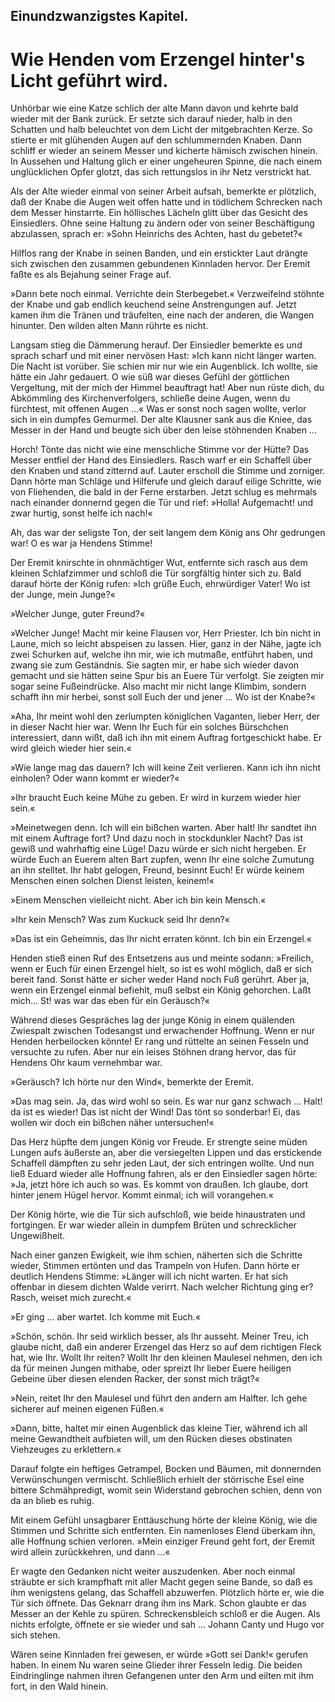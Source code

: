 
<h2>Einundzwanzigstes Kapitel.</h2>

<h1>Wie Henden vom Erzengel hinter's Licht geführt wird.</h1>

Unhörbar wie eine Katze schlich der alte Mann davon und kehrte
bald wieder mit der Bank zurück. Er setzte sich darauf nieder, halb
in den Schatten und halb beleuchtet von dem Licht der mitgebrachten
Kerze. So stierte er mit glühenden Augen auf den schlummernden
Knaben. Dann schliff er wieder an seinem Messer und kicherte
hämisch zwischen hinein. In Aussehen und Haltung glich er einer
ungeheuren Spinne, die nach einem unglücklichen Opfer glotzt, das
sich rettungslos in ihr Netz verstrickt hat.

Als der Alte wieder einmal von seiner Arbeit aufsah, bemerkte
er plötzlich, daß der Knabe die Augen weit offen hatte und in tödlichem
Schrecken nach dem Messer hinstarrte. Ein höllisches Lächeln
glitt über das Gesicht des Einsiedlers. Ohne seine Haltung zu ändern
oder von seiner Beschäftigung abzulassen, sprach er: »Sohn Heinrichs
des Achten, hast du gebetet?«

Hilflos rang der Knabe in seinen Banden, und ein erstickter Laut
drängte sich zwischen den zusammen gebundenen Kinnladen hervor.
Der Eremit faßte es als Bejahung seiner Frage auf.

»Dann bete noch einmal. Verrichte dein Sterbegebet.« Verzweifelnd
stöhnte der Knabe und gab endlich keuchend seine Anstrengungen
auf. Jetzt kamen ihm die Tränen und träufelten, eine
nach der anderen, die Wangen hinunter. Den wilden alten Mann
rührte es nicht.

Langsam stieg die Dämmerung herauf. Der Einsiedler bemerkte
es und sprach scharf und mit einer nervösen Hast: »Ich kann nicht
länger warten. Die Nacht ist vorüber. Sie schien mir nur wie ein 
Augenblick. Ich wollte, sie hätte ein Jahr gedauert. O wie süß war
dieses Gefühl der göttlichen Vergeltung, mit der mich der Himmel
beauftragt hat! Aber nun rüste dich, du Abkömmling des Kirchenverfolgers,
schließe deine Augen, wenn du fürchtest, mit offenen
Augen ...« Was er sonst noch sagen wollte, verlor sich in ein
dumpfes Gemurmel. Der alte Klausner sank aus die Kniee, das
Messer in der Hand und beugte sich über den leise stöhnenden
Knaben ...

Horch! Tönte das nicht wie eine menschliche Stimme vor der
Hütte? Das Messer entfiel der Hand des Einsiedlers. Rasch warf
er ein Schaffell über den Knaben und stand zitternd auf. Lauter
erscholl die Stimme und zorniger. Dann hörte man Schläge und
Hilferufe und gleich darauf eilige Schritte, wie von Fliehenden, die
bald in der Ferne erstarben. Jetzt schlug es mehrmals nach einander
donnernd gegen die Tür und rief: »Holla! Aufgemacht! und zwar
hurtig, sonst helfe ich nach!«

Ah, das war der seligste Ton, der seit langem dem König ans Ohr
gedrungen war! O es war ja Hendens Stimme!

Der Eremit knirschte in ohnmächtiger Wut, entfernte sich rasch
aus dem kleinen Schlafzimmer und schloß die Tür sorgfältig hinter
sich zu. Bald darauf hörte der König rufen: »Ich grüße Euch, ehrwürdiger
Vater! Wo ist der Junge, mein Junge?«

»Welcher Junge, guter Freund?«

»Welcher Junge! Macht mir keine Flausen vor, Herr Priester.
Ich bin nicht in Laune, mich so leicht abspeisen zu lassen. Hier,
ganz in der Nähe, jagte ich zwei Schurken auf, welche ihn mir, wie
ich mutmaße, entführt haben, und zwang sie zum Geständnis. Sie
sagten mir, er habe sich wieder davon gemacht und sie hätten seine
Spur bis an Euere Tür verfolgt. Sie zeigten mir sogar seine Fußeindrücke.
Also macht mir nicht lange Klimbim, sondern schafft ihn
mir herbei, sonst soll Euch der und jener ... Wo ist der Knabe?«

»Aha, Ihr meint wohl den zerlumpten königlichen Vaganten,
lieber Herr, der in dieser Nacht hier war. Wenn Ihr Euch für ein
solches Bürschchen interessiert, dann wißt, daß ich ihn mit einem
Auftrag fortgeschickt habe. Er wird gleich wieder hier sein.«

»Wie lange mag das dauern? Ich will keine Zeit verlieren.
Kann ich ihn nicht einholen? Oder wann kommt er wieder?«

»Ihr braucht Euch keine Mühe zu geben. Er wird in kurzem
wieder hier sein.«
 

»Meinetwegen denn. Ich will ein bißchen warten. Aber halt!
Ihr sandtet ihn mit einem Auftrage fort? Und dazu noch in stockdunkler
Nacht? Das ist gewiß und wahrhaftig eine Lüge! Dazu
würde er sich nicht hergeben. Er würde Euch an Euerem alten Bart
zupfen, wenn Ihr eine solche Zumutung an ihn stelltet. Ihr habt
gelogen, Freund, besinnt Euch! Er würde keinem Menschen einen
solchen Dienst leisten, keinem!«

»Einem Menschen vielleicht nicht. Aber ich bin kein Mensch.«

»Ihr kein Mensch? Was zum Kuckuck seid Ihr denn?«

»Das ist ein Geheimnis, das Ihr nicht erraten könnt. Ich bin
ein Erzengel.«

Henden stieß einen Ruf des Entsetzens aus und meinte sodann:
»Freilich, wenn er Euch für einen Erzengel hielt, so ist es wohl
möglich, daß er sich bereit fand. Sonst hätte er sicher weder Hand
noch Fuß gerührt. Aber ja, wenn ein Erzengel einmal befiehlt, muß
selbst ein König gehorchen. Laßt mich... St! was war das eben
für ein Geräusch?«

Während dieses Gespräches lag der junge König in einem
quälenden Zwiespalt zwischen Todesangst und erwachender Hoffnung.
Wenn er nur Henden herbeilocken könnte! Er rang und
rüttelte an seinen Fesseln und versuchte zu rufen. Aber nur ein
leises Stöhnen drang hervor, das für Hendens Ohr kaum vernehmbar
war.

»Geräusch? Ich hörte nur den Wind«, bemerkte der Eremit.

»Das mag sein. Ja, das wird wohl so sein. Es war nur ganz
schwach ... Halt! da ist es wieder! Das ist nicht der Wind! Das
tönt so sonderbar! Ei, das wollen wir doch ein bißchen näher untersuchen!«

Das Herz hüpfte dem jungen König vor Freude. Er strengte
seine müden Lungen aufs äußerste an, aber die versiegelten Lippen
und das erstickende Schaffell dämpften zu sehr jeden Laut, der sich
entringen wollte. Und nun ließ Eduard wieder alle Hoffnung fahren,
als er den Einsiedler sagen hörte: »Ja, jetzt höre ich auch so was.
Es kommt von draußen. Ich glaube, dort hinter jenem Hügel hervor.
Kommt einmal; ich will vorangehen.«

Der König hörte, wie die Tür sich aufschloß, wie beide hinaustraten
und fortgingen. Er war wieder allein in dumpfem Brüten
und schrecklicher Ungewißheit.

Nach einer ganzen Ewigkeit, wie ihm schien, näherten sich die 
Schritte wieder, Stimmen ertönten und das Trampeln von Hufen.
Dann hörte er deutlich Hendens Stimme: »Länger will ich nicht
warten. Er hat sich offenbar in diesem dichten Walde verirrt. Nach
welcher Richtung ging er? Rasch, weiset mich zurecht.«

»Er ging ... aber wartet. Ich komme mit Euch.«

»Schön, schön. Ihr seid wirklich besser, als Ihr ausseht. Meiner
Treu, ich glaube nicht, daß ein anderer Erzengel das Herz so auf dem
richtigen Fleck hat, wie Ihr. Wollt Ihr reiten? Wollt Ihr den
kleinen Maulesel nehmen, den ich da für meinen Jungen mithabe, oder
spreizt Ihr lieber Euere heiligen Gebeine über diesen elenden Racker,
der sonst mich trägt?«

»Nein, reitet Ihr den Maulesel und führt den andern am Halfter.
Ich gehe sicherer auf meinen eigenen Füßen.«

»Dann, bitte, haltet mir einen Augenblick das kleine Tier, während
ich all meine Gewandtheit aufbieten will, um den Rücken dieses
obstinaten Viehzeuges zu erklettern.«

Darauf folgte ein heftiges Getrampel, Bocken und Bäumen, mit
donnernden Verwünschungen vermischt. Schließlich erhielt der störrische
Esel eine bittere Schmähpredigt, womit sein Widerstand gebrochen
schien, denn von da an blieb es ruhig.

Mit einem Gefühl unsagbarer Enttäuschung hörte der kleine König,
wie die Stimmen und Schritte sich entfernten. Ein namenloses
Elend überkam ihn, alle Hoffnung schien verloren. »Mein einziger
Freund geht fort, der Eremit wird allein zurückkehren, und dann ...«

Er wagte den Gedanken nicht weiter auszudenken. Aber noch
einmal sträubte er sich krampfhaft mit aller Macht gegen seine Bande,
so daß es ihm wenigstens gelang, das Schaffell abzuwerfen. Plötzlich
hörte er, wie die Tür sich öffnete. Das Geknarr drang ihm ins
Mark. Schon glaubte er das Messer an der Kehle zu spüren. Schreckensbleich
schloß er die Augen. Als nichts erfolgte, öffnete er sie
wieder und sah ... Johann Canty und Hugo vor sich stehen.

Wären seine Kinnladen frei gewesen, er würde »Gott sei Dank!«
gerufen haben. In einem Nu waren seine Glieder ihrer Fesseln
ledig. Die beiden Eindringlinge nahmen ihren Gefangenen unter
den Arm und eilten mit ihm fort, in den Wald hinein.

